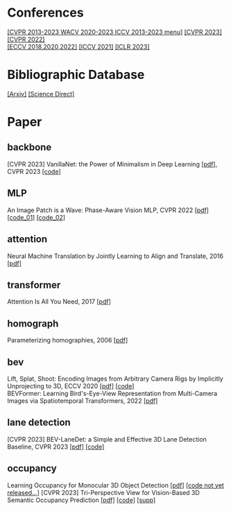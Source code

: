 # Conferences
[[CVPR 2013-2023 WACV 2020-2023 ICCV 2013-2023 menu]](https://openaccess.thecvf.com/menu)
[[CVPR 2023]](https://openaccess.thecvf.com/CVPR2023)  
[[CVPR 2022]](https://openaccess.thecvf.com/CVPR2022)  
[[ECCV 2018,2020,2022]](https://www.ecva.net/papers.php)
[[ICCV 2021]](https://openaccess.thecvf.com/ICCV2021)
[[ICLR 2023]](https://openreview.net/group?id=ICLR.cc/2023/Conference)
# Bibliographic Database
[[Arxiv]](https://arxiv.org/)
[[Science Direct]](https://www.sciencedirect.com/)
# Paper
## backbone
[CVPR 2023] VanillaNet: the Power of Minimalism in Deep Learning [[pdf]](https://arxiv.org/abs/2305.12972), CVPR 2023 [[code]](https://github.com/huawei-noah/vanillanet)
## MLP
An Image Patch is a Wave: Phase-Aware Vision MLP, CVPR 2022 [[pdf]](https://arxiv.org/abs/2111.12294) [[code_01]](https://github.com/huawei-noah/Efficient-AI-Backbones/tree/master/wavemlp_pytorch)  [[code_02]](https://gitee.com/mindspore/models/tree/master/research/cv/wave_mlp)  
## attention
Neural Machine Translation by Jointly Learning to Align and Translate, 2016 [[pdf]](https://arxiv.org/pdf/1409.0473.pdf)
## transformer
Attention Is All You Need, 2017 [[pdf]](https://arxiv.org/pdf/1706.03762.pdf)
## homograph
Parameterizing homographies, 2006 [[pdf]](https://www.ri.cmu.edu/pub_files/pub4/baker_simon_2006_1/baker_simon_2006_1.pdf)
## bev
Lift, Splat, Shoot: Encoding Images from Arbitrary Camera Rigs by Implicitly Unprojecting to 3D, ECCV 2020 [[pdf]](https://arxiv.org/pdf/2008.05711.pdf) [[code]](https://github.com/nv-tlabs/lift-splat-shoot)  
BEVFormer: Learning Bird's-Eye-View Representation from Multi-Camera Images via Spatiotemporal Transformers, 2022 [[pdf]](https://arxiv.org/pdf/2203.17270.pdf)   
## lane detection
[CVPR 2023] BEV-LaneDet: a Simple and Effective 3D Lane Detection Baseline, CVPR 2023 [[pdf]](https://arxiv.org/abs/2210.06006) [[code]](https://github.com/gigo-team/bev_lane_det)
## occupancy
Learning Occupancy for Monocular 3D Object Detection [[pdf]](https://arxiv.org/abs/2305.15694) [[code not yet released...]](https://github.com/spengliang/occupancym3d)
[CVPR 2023] Tri-Perspective View for Vision-Based 3D Semantic Occupancy Prediction [[pdf]](https://openaccess.thecvf.com/content/CVPR2023/papers/Huang_Tri-Perspective_View_for_Vision-Based_3D_Semantic_Occupancy_Prediction_CVPR_2023_paper.pdf) [[code]](https://github.com/wzzheng/tpvformer) [[supp]](https://openaccess.thecvf.com/content/CVPR2023/supplemental/Huang_Tri-Perspective_View_for_CVPR_2023_supplemental.pdf)
